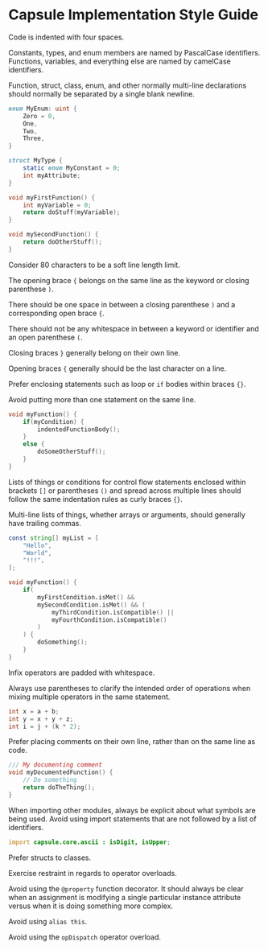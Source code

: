 # Capsule Implementation Style Guide

Code is indented with four spaces.

Constants, types, and enum members are named by PascalCase identifiers. Functions, variables, and everything else are named by camelCase identifiers.

Function, struct, class, enum, and other normally multi-line declarations should normally be separated by a single blank newline.

``` d
enum MyEnum: uint {
    Zero = 0,
    One,
    Two,
    Three,
}

struct MyType {
    static enum MyConstant = 0;
    int myAttribute;
}

void myFirstFunction() {
    int myVariable = 0;
    return doStuff(myVariable);
}

void mySecondFunction() {
    return doOtherStuff();
}
```

Consider 80 characters to be a soft line length limit.

The opening brace `{` belongs on the same line as the keyword or closing parenthese `)`.

There should be one space in between a closing parenthese `)` and a corresponding open brace `{`.

There should not be any whitespace in between a keyword or identifier and an open parenthese `(`.

Closing braces `}` generally belong on their own line.

Opening braces `{` generally should be the last character on a line.

Prefer enclosing statements such as loop or `if` bodies within braces `{}`.

Avoid putting more than one statement on the same line.

``` d
void myFunction() {
    if(myCondition) {
        indentedFunctionBody();
    }
    else {
        doSomeOtherStuff();
    }
}
```

Lists of things or conditions for control flow statements enclosed within brackets `[]` or parentheses `()` and spread across multiple lines should follow the same indentation rules as curly braces `{}`.

Multi-line lists of things, whether arrays or arguments, should generally have trailing commas.

``` d
const string[] myList = [
    "Hello",
    "World",
    "!!!",
];
```

``` d
void myFunction() {
    if(
        myFirstCondition.isMet() &&
        mySecondCondition.isMet() && (
            myThirdCondition.isCompatible() ||
            myFourthCondition.isCompatible()
        )
    ) {
        doSomething();
    }
}
```

Infix operators are padded with whitespace.

Always use parentheses to clarify the intended order of operations when mixing multiple operators in the same statement.

``` d
int x = a + b;
int y = x + y + z;
int i = j + (k * 2);
```

Prefer placing comments on their own line, rather than on the same line as code.

``` d
/// My documenting comment
void myDocumentedFunction() {
    // Do something
    return doTheThing();
}
```

When importing other modules, always be explicit about what symbols are being used. Avoid using import statements that are not followed by a list of identifiers.

``` d
import capsule.core.ascii : isDigit, isUpper;
```

Prefer structs to classes.

Exercise restraint in regards to operator overloads.

Avoid using the `@property` function decorator.
It should always be clear when an assignment is modifying a single particular instance attribute versus when it is doing something more complex.

Avoid using `alias this`.

Avoid using the `opDispatch` operator overload.
